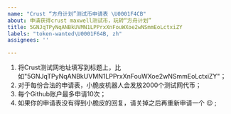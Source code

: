 ```yaml
---
name: "Crust “方舟计划”测试币申请表 \U0001F4CB"
about: 申请获得crust maxwell测试币，玩转“方舟计划”
title: 5GNJqTPyNqANBkUVMN1LPPrxXnFouWXoe2wNSmmEoLctxiZY
labels: "token-wanted\U0001F64B, zh"
assignees: ''

---
```


1. 将Crust测试网地址填写到标题上，比如"5GNJqTPyNqANBkUVMN1LPPrxXnFouWXoe2wNSmmEoLctxiZY"；
2. 对于每份合法的申请表，小脆皮机器人会发放2000个测试网代币；
3. 每个Github账户最多申请10次；
4. 如果你的申请表没有得到小脆皮的回复，请关掉之后再重新申请一个 😉  ;
